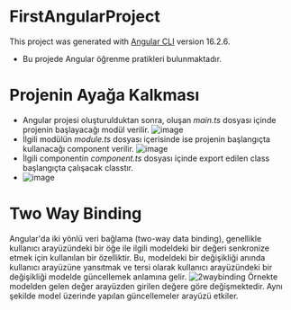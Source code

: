 # FirstAngularProject

This project was generated with [Angular CLI](https://github.com/angular/angular-cli) version 16.2.6.
- Bu projede Angular öğrenme pratikleri bulunmaktadır.
# Projenin Ayağa Kalkması
- Angular projesi oluşturulduktan sonra, oluşan *main.ts* dosyası içinde projenin başlayacağı modül verilir.
![image](https://github.com/burcutokol/AngularPractices/assets/56488562/3afe2566-8fcd-45d7-9af7-de1792b91403)
- İlgili modülün *module.ts* dosyası içerisinde ise projenin başlangıçta kullanacağı component verilir.
![image](https://github.com/burcutokol/AngularPractices/assets/56488562/277e7188-74c4-418c-b51d-4b184ecf75ea)
- İlgili componentin *component.ts* dosyası içinde export edilen class başlangıçta çalışacak classtır.
- ![image](https://github.com/burcutokol/AngularPractices/assets/56488562/2f6aaa04-b15b-4a4d-9d81-2971ceaae061)



# Two Way Binding

Angular'da iki yönlü veri bağlama (two-way data binding), genellikle kullanıcı arayüzündeki bir öğe ile ilgili modeldeki bir değeri senkronize etmek için kullanılan bir özelliktir. 
Bu, modeldeki bir değişikliği anında kullanıcı arayüzüne yansıtmak ve tersi olarak kullanıcı arayüzündeki bir değişikliği modelde güncellemek anlamına gelir.
![2waybinding](https://github.com/burcutokol/AngularPractices/assets/56488562/7692c50f-04e2-4e49-94ab-7f9a30f44c96)
Örnekte modelden gelen değer arayüzden girilen değere göre değişmektedir. Aynı şekilde model üzerinde yapılan güncellemeler arayüzü etkiler.



